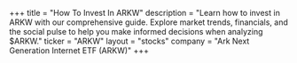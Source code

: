 +++
title = "How To Invest In ARKW"
description = "Learn how to invest in ARKW with our comprehensive guide. Explore market trends, financials, and the social pulse to help you make informed decisions when analyzing $ARKW."
ticker = "ARKW"
layout = "stocks"
company = "Ark Next Generation Internet ETF (ARKW)"
+++

